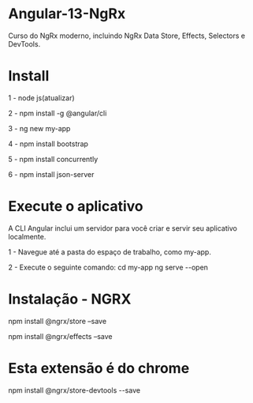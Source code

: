 # Angular-13-NgRx
Curso do NgRx moderno, incluindo NgRx Data Store, Effects, Selectors e DevTools.

# Install

1 - node js(atualizar)

2 - npm install -g @angular/cli

3 - ng new my-app

4 - npm install bootstrap

5 - npm install concurrently

6 - npm install json-server

# Execute o aplicativo
A CLI Angular inclui um servidor para você criar e servir seu aplicativo localmente.

1 - Navegue até a pasta do espaço de trabalho, como my-app.

2 - Execute o seguinte comando:
cd my-app
ng serve --open

# Instalação - NGRX

npm install @ngrx/store –save

npm install @ngrx/effects –save

# Esta extensão é do chrome 
npm install @ngrx/store-devtools --save
